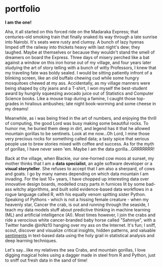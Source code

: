 # portfolio

**I am the one!**

Aha, it all started on this forced ride on the Madaraka Express; that centuries-old smoking train that finally snaked its way through a late sunrise into Nairobi. It's seats were rusty and clumsy. A bunch of lazy hyenas limped off the railway into thickets heavy with last night's dew; they laughed. Maybe at themselves or because they wouldn't stand the smell of dreamers on board the Express. Three days of misery perched like a bat against a window on this iron horse out of my village, and four years later studying the art of story telling with a bunch of witty Professors, I knew that my traveling fate was boldy sealed. I would be sitting patiently infront of a blinking screen, like an old buffalo chewing cud while some hungry mosquitoes chewed at my ass. Accidentally, as my village manners were being shaped by city jeans and a T-shirt, I won myself the best-student award by hungrily squeezing avocado juice out of Statistics and Computer Science books. Like a mouse trap during a famine, I caught those top-grades in hiralious ambushes; late night book-worming and some cheese in my dreams!   

Meanwhile, as i was being fried in the art of numbers, and enjoying the thrill of computing, the good Lord was busy making some beautiful rocks. To humor me, he buried them deep in dirt, and legend has it that he allowed mountain gorillas to be sentinels. Look at me now...Oh Lord, I mine those very precious rocks for something called data; a tasty spice that serious people use to brew stories mixed with coffee and success. As for the myth of gorillas, I have never seen 'em. Maybe I am the data gorilla...GRRRRRRR!  

Back at the village, when Blackie, our one-horned cow moos at sunset, my mother thinks that I am a __data specialist__, an agile software developer or a __visual storyteller__. She refuses to accept that I am also a sherpard, of cows and goats. I go by many names depending on which data mountain I am invading. For the last 10+ years, I have chopped up interesting data over innovative design boards, modelled crazy parts in furnices lit by some bad-ass witchy algorithms, and built solid evidence-based data workflows in a rogue language called R, with his equally venom spitting sister Python. Speaking of Pythons - which is not a hissing female creature - when my heavenly star, Cancer the crab, is out and running through the seaside, I teach my data models stuff about predictive thinking in machine learning (ML) and artificial intelligence (AI). Most times however, I join the crabs and ride a verocious white cancer-branded baby horse called "Sahmiye", with a Twitter handle @inNz10 hanging over my ass on the Internet. It's fun; I sniff, scout, discover and visualize critical insights, hidden patterns, and valuable [sentiments](sahmiye-twitter.html) in text-based data using the holy grail in statistical analysis and deep learning techniques. 

Let's say...like my relatives the sea Crabs, and mountain gorillas, I love digging magical holes using a dagger made in steel from R and Python, just to sniff out fresh data in the sand of time! 
